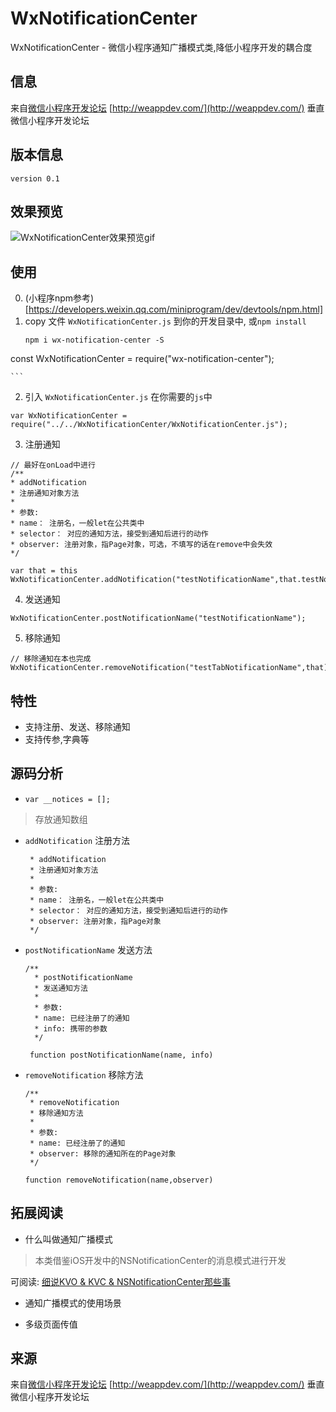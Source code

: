 # WxNotificationCenter
WxNotificationCenter - 微信小程序通知广播模式类,降低小程序开发的耦合度

## 信息

来自[微信小程序开发论坛](http://weappdev.com/) [http://weappdev.com/](http://weappdev.com/)
垂直微信小程序开发论坛

## 版本信息

`version 0.1`

## 效果预览

![WxNotificationCenter效果预览gif](screenshoot/wxnotice.gif)

## 使用
 0. (小程序npm参考)[https://developers.weixin.qq.com/miniprogram/dev/devtools/npm.html] 
 1. copy 文件 `WxNotificationCenter.js` 到你的开发目录中, 或`npm install`
	```
	npm i wx-notification-center -S
  const WxNotificationCenter = require("wx-notification-center");

	```

 2. 引入 `WxNotificationCenter.js` 在你需要的`js`中

  ```
  var WxNotificationCenter = require("../../WxNotificationCenter/WxNotificationCenter.js");
  ```

 3. 注册通知

  ```
  // 最好在onLoad中进行
/**
 * addNotification
 * 注册通知对象方法
 * 
 * 参数:
 * name： 注册名，一般let在公共类中
 * selector： 对应的通知方法，接受到通知后进行的动作
 * observer: 注册对象，指Page对象，可选，不填写的话在remove中会失效
 */

  var that = this
  WxNotificationCenter.addNotification("testNotificationName",that.testNotificationFn,that)
  ```

 4. 发送通知

  ```
  WxNotificationCenter.postNotificationName("testNotificationName");
  ```

 5. 移除通知

  ```
  // 移除通知在本也完成
  WxNotificationCenter.removeNotification("testTabNotificationName",that)
  ```

## 特性

 * 支持注册、发送、移除通知
 * 支持传参,字典等 

## 源码分析

 * `var __notices = [];`

 > 存放通知数组

 * `addNotification` 注册方法

	```
	 * addNotification
	 * 注册通知对象方法
	 * 
	 * 参数:
	 * name： 注册名，一般let在公共类中
	 * selector： 对应的通知方法，接受到通知后进行的动作
	 * observer: 注册对象，指Page对象
	 */

	```

 * `postNotificationName` 发送方法

   ```
   /**
	 * postNotificationName
	 * 发送通知方法
	 * 
	 * 参数:
	 * name: 已经注册了的通知
	 * info: 携带的参数
	 */

	function postNotificationName(name, info)
   ```

 * `removeNotification` 移除方法

	```
	/**
	 * removeNotification
	 * 移除通知方法
	 * 
	 * 参数:
	 * name: 已经注册了的通知
	 * observer: 移除的通知所在的Page对象
	 */

	function removeNotification(name,observer)
	```

## 拓展阅读

 * 什么叫做通知广播模式
 > 本类借鉴iOS开发中的NSNotificationCenter的消息模式进行开发

 可阅读: [细说KVO & KVC & NSNotificationCenter那些事](http://www.jianshu.com/p/8f83f592a354)


 * 通知广播模式的使用场景
 
  + 多级页面传值


## 来源

来自[微信小程序开发论坛](http://weappdev.com/) [http://weappdev.com/](http://weappdev.com/)
垂直微信小程序开发论坛


